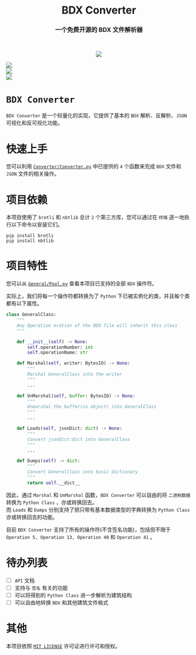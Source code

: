 <h1 align="center">BDX Converter</h1>
<h3 align="center">一个免费开源的 BDX 文件解析器</h3>
<br/>
<p align="center">
<img src="https://forthebadge.com/images/badges/built-with-love.svg">
<p>

[GitHub: Happy2018new]: https://img.shields.io/badge/GitHub-Happy2018new-00A1E7?style=for-the-badge
[python]: https://img.shields.io/badge/python-3.11-AB70FF?style=for-the-badge
[release]: https://img.shields.io/github/v/release/EillesWan/Musicreater?style=for-the-badge
[license]: https://img.shields.io/badge/LICENSE-MIT-228B22?style=for-the-badge

[![][GitHub: Happy2018new]](https://github.com/Happy2018new)<br/>
[![][python]](https://www.python.org/)<br/>
[![][license]](LICENSE)<br/>





# `BDX Converter`
`BDX Converter` 是一个轻量化的实现，它提供了基本的 `BDX` 解析、反解析、`JSON` 可视化和反可视化功能。 

# 快速上手
您可以利用 [`Converter/Converter.py`](./Converter/Converter.py) 中已提供的 `4` 个函数来完成 `BDX` 文件和 `JSON` 文件的相关操作。 

# 项目依赖
本项目使用了 `brotli` 和 `nbtlib` 总计 `2` 个第三方库，您可以通过在 `终端` 逐一地执行以下命令以安装它们。

```
pip install brotli
pip install nbtlib
```

# 项目特性
您可以从 [`General/Pool.py`](./General/Pool.py) 查看本项目已支持的全部 `BDX` 操作符。

实际上，我们将每一个操作符都转换为了 `Python` 下已被实例化的类，并且每个类都有以下属性。 

```python
class GeneralClass:
    """
    Any Operation eration of the BDX file will inherit this class
    """

    def __init__(self) -> None:
        self.operationNumber: int
        self.operationName: str

    def Marshal(self, writer: BytesIO) -> None:
        """
        Marshal GeneralClass into the writer
        """
        ...

    def UnMarshal(self, buffer: BytesIO) -> None:
        """
        Unmarshal the buffer(io object) into GeneralClass
        """
        ...

    def Loads(self, jsonDict: dict) -> None:
        """
        Convert jsonDict:dict into GeneralClass
        """
        ...

    def Dumps(self) -> dict:
        """
        Convert GeneralClass into basic dictionary
        """
        return self.__dict__
```

因此，通过 `Marshal` 和 `UnMarshal` 函数，`BDX Converter` 可以自由的将 `二进制数据` 转换为 `Python Class` ，亦或转换回去。 <br/>
而 `Loads` 和 `Dumps` 分别支持了把只带有基本数据类型的字典转换为 `Python Class` 亦或转换回去的功能。 

目前 `BDX Converter` 支持了所有的操作符(不含签名功能)，包括但不限于 `Operation 5, Operation 13, Operation 40` 和 `Operation 41` 。 

# 待办列表
- [ ] `API` 文档
- [ ] 支持与 `签名` 有关的功能
- [ ] 可以将得到的 `Python Class` 进一步解析为建筑结构
- [ ] 可以自由地转换 `BDX` 和其他建筑文件格式

# 其他
本项目依照 [`MIT LICENSE`](./LICENSE) 许可证进行许可和授权。
